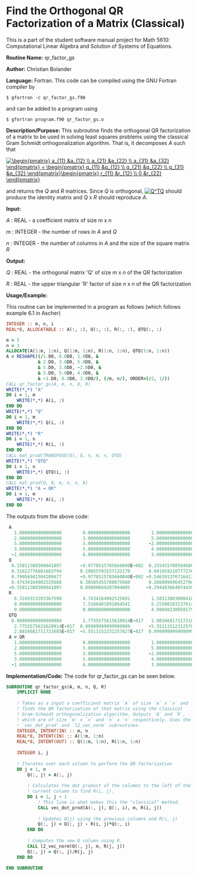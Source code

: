 # Find the Orthogonal QR Factorization of a Matrix (Classical)

This is a part of the student software manual project for Math 5610: Computational Linear Algebra and Solution of Systems of Equations. 

**Routine Name:**          qr_factor_gs

**Author:** Christian Bolander

**Language:** Fortran. This code can be compiled using the GNU Fortran compiler by

```$ gfortran -c qr_factor_gs.f90```

and can be added to a program using

```$ gfortran program.f90 qr_factor_gs.o ``` 

**Description/Purpose:** This subroutine finds the orthogonal QR factorization of a matrix to be used in solving least squares problems using the classical Gram Schmidt orthogonalization algorithm. That is, it decomposes *A* such that

<a href="https://www.codecogs.com/eqnedit.php?latex=\inline&space;\begin{pmatrix}&space;a_{11}&space;&a_{12}&space;\\&space;a_{21}&space;&a_{22}&space;\\&space;a_{31}&space;&a_{32}&space;\end{pmatrix}&space;=&space;\begin{pmatrix}&space;q_{11}&space;&q_{12}&space;\\&space;q_{21}&space;&q_{22}&space;\\&space;q_{31}&space;&q_{32}&space;\end{pmatrix}\begin{pmatrix}&space;r_{11}&space;&r_{12}&space;\\&space;0&space;&r_{22}&space;\end{pmatrix}" target="_blank"><img src="https://latex.codecogs.com/gif.latex?\inline&space;\begin{pmatrix}&space;a_{11}&space;&a_{12}&space;\\&space;a_{21}&space;&a_{22}&space;\\&space;a_{31}&space;&a_{32}&space;\end{pmatrix}&space;=&space;\begin{pmatrix}&space;q_{11}&space;&q_{12}&space;\\&space;q_{21}&space;&q_{22}&space;\\&space;q_{31}&space;&q_{32}&space;\end{pmatrix}\begin{pmatrix}&space;r_{11}&space;&r_{12}&space;\\&space;0&space;&r_{22}&space;\end{pmatrix}" title="\begin{pmatrix} a_{11} &a_{12} \\ a_{21} &a_{22} \\ a_{31} &a_{32} \end{pmatrix} = \begin{pmatrix} q_{11} &q_{12} \\ q_{21} &q_{22} \\ q_{31} &q_{32} \end{pmatrix}\begin{pmatrix} r_{11} &r_{12} \\ 0 &r_{22} \end{pmatrix}" /></a>

and returns the *Q* and *R* matrices. Since *Q* is orthogonal, <a href="https://www.codecogs.com/eqnedit.php?latex=\inline&space;Q^TQ" target="_blank"><img src="https://latex.codecogs.com/gif.latex?\inline&space;Q^TQ" title="Q^TQ" /></a> should produce the identity matrix and *Q* x *R* should reproduce *A*.

**Input:** 

*A* : REAL - a coefficient matrix of size *m* x *n*

*m* : INTEGER - the number of rows in *A* and *Q*

*n* : INTEGER - the number of columns in *A* and the size of the square matrix *R*

**Output:** 

*Q* : REAL - the orthogonal matrix 'Q' of size *m* x *n* of the QR factorization

*R* : REAL - the upper triangular 'R' factor of size *n* x *n* of the QR factorization

**Usage/Example:**

This routine can be implemented in a program as follows (which follows example 6.1 in Ascher)

```fortran
INTEGER :: m, n, i
REAL*8, ALLOCATABLE :: A(:, :), Q(:, :), R(:, :), QTQ(:, :)

m = 5
n = 3
ALLOCATE(A(1:m, 1:n), Q(1:m, 1:n), R(1:n, 1:n), QTQ(1:n, 1:n))
A = RESHAPE((/1.D0, 0.0D0, 1.0D0, &
			& 2.D0, 3.0D0, 5.0D0, &
			& 5.D0, 3.0D0, -2.0D0, &
			& 3.D0, 5.0D0, 4.0D0, &
			& -1.D0, 6.0D0, 3.0D0/), (/m, n/), ORDER=(/2, 1/))
CALL qr_factor_gs(A, m, n, Q, R)
WRITE(*,*) "A"
DO i = 1, m
	WRITE(*,*) A(i, :)
END DO
WRITE(*,*) "Q"
DO i = 1, m
	WRITE(*,*) Q(i, :)
END DO
WRITE(*,*) "R"
DO i = 1, n
	WRITE(*,*) R(i, :)
END DO
CALL mat_prod(TRANSPOSE(Q), Q, n, m, n, QTQ)
WRITE(*,*) "QTQ"
DO i = 1, n
	WRITE(*,*) QTQ(i, :)
END DO
CALL mat_prod(Q, R, m, n, n, A)
WRITE(*,*) "A = QR"
DO i = 1, m
	WRITE(*,*) A(i, :)
END DO
```

The outputs from the above code:

```fortran
 A
   1.0000000000000000        0.0000000000000000        1.0000000000000000      /
   2.0000000000000000        3.0000000000000000        5.0000000000000000      /
   5.0000000000000000        3.0000000000000000       -2.0000000000000000      /
   3.0000000000000000        5.0000000000000000        4.0000000000000000      /
  -1.0000000000000000        6.0000000000000000        3.0000000000000000      /
 Q
  0.15811388300841897       -9.9778515785660896E-002  0.25545570859468664      /
  0.31622776601683794       0.19955703157132179       0.69185921077727630      /
  0.79056941504209477       -9.9778515785660840E-002 -0.54639137671641314      /
  0.47434164902525688       0.36585455788075660       0.26609969645279863      /
 -0.15811388300841897       0.89800664207094805      -0.29448366407443044      /
 R
   6.3245553203367590        4.7434164902525691        1.5811388300841895      /
   0.0000000000000000        7.5166481891864541        5.2550018313781406      /
   0.0000000000000000        0.0000000000000000        4.9884823095017978      /
 QTQ
  0.99999999999999989        2.7755575615628914E-017   2.0816681711721685E-017 /
   2.7755575615628914E-017  0.99999999999999989       -5.5511151231257827E-017 /
   2.0816681711721685E-017  -5.5511151231257827E-017  0.99999999999999989      /
 A = QR
   1.0000000000000000        0.0000000000000000        1.0000000000000000      /
   2.0000000000000000        3.0000000000000000        5.0000000000000000      /
   5.0000000000000000        3.0000000000000000       -2.0000000000000000      /
   3.0000000000000000        5.0000000000000000        4.0000000000000000      /
  -1.0000000000000000        6.0000000000000000        3.0000000000000000      /
```

**Implementation/Code:** The code for qr_factor_gs can be seen below.

```fortran
SUBROUTINE qr_factor_gs(A, m, n, Q, R)
	IMPLICIT NONE
	
	! Takes as a input a coefficient matrix `A` of size `m` x `n` and
	! finds the QR factorization of that matrix using the classical
	! Gram-Schmidt orthogonalization algorithm. Outputs `Q` and `R`,
	! which are of size `m` x `n` and `n` x `n` respectively. Uses the
	! `vec_dot_prod` and `l2_vec_norm` subroutines.
	INTEGER, INTENT(IN) :: m, n
	REAL*8, INTENT(IN) :: A(1:m, 1:n)
	REAL*8, INTENT(OUT) :: Q(1:m, 1:n), R(1:n, 1:n)
	
	INTEGER i, j
	
	! Iterates over each column to perform the QR factorization
	DO j = 1, n
		Q(:, j) = A(:, j)
		
		! Calculates the dot product of the columns to the left of the
		! current column to find R(i, j).
		DO i = 1, j - 1
			! This line is what makes this the "classical" method.
			CALL vec_dot_prod(A(:, j), Q(:, i), m, R(i, j))
			
			! Updates Q(j) using the previous columns and R(i, j)
			Q(:, j) = Q(:, j) - R(i, j)*Q(:, i)
		END DO
		
		! Computes the new Q column using R.
		CALL l2_vec_norm(Q(:, j), m, R(j, j))
		Q(:, j) = Q(:, j)/R(j, j)
	END DO
	
END SUBROUTINE
```



